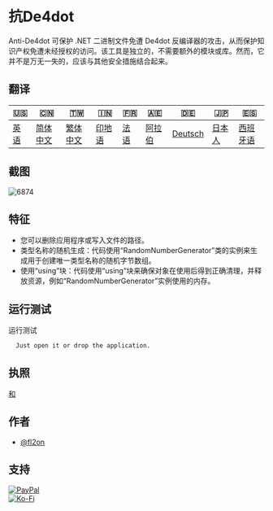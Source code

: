 # 抗De4dot

Anti-De4dot 可保护 .NET 二进制文件免遭 De4dot 反编译器的攻击，从而保护知识产权免遭未经授权的访问。该工具是独立的，不需要额外的模块或库。然而，它并不是万无一失的，应该与其他安全措施结合起来。

## 翻译

| 🇺🇸            | 🇨🇳                    | 🇹🇼                    | 🇮🇳                | 🇫🇷               | 🇦🇪                | 🇩🇪                    | 🇯🇵                | 🇪🇸                 |
| --------------- | ----------------------- | ----------------------- | ------------------- | ------------------ | ------------------- | ----------------------- | ------------------- | -------------------- |
| [英语](README.md) | [简体中文](README.zh-CN.md) | [繁体中文](README.zh-TW.md) | [印地语](README.hi.md) | [法语](README.fr.md) | [阿拉伯](README.ar.md) | [Deutsch](README.de.md) | [日本人](README.ja.md) | [西班牙语](README.es.md) |

## 截图

![6874](https://github.com/qzxtu/Anti-De4dot/assets/69091361/0a750eb0-44e3-4d15-a799-16382325b8e8)

## 特征

-   您可以删除应用程序或写入文件的路径。
-   类型名称的随机生成：代码使用“RandomNumberGenerator”类的实例来生成用于创建唯一类型名称的随机字节数组。
-   使用“using”块：代码使用“using”块来确保对象在使用后得到正确清理，并释放资源，例如“RandomNumberGenerator”实例使用的内存。

## 运行测试

运行测试

```text
  Just open it or drop the application.
```

## 执照

[和](https://choosealicense.com/licenses/mit/)

## 作者

-   [@fl2on](https://www.github.com/fl2on)

## 支持

[![PayPal](https://img.shields.io/badge/PayPal-00457C?style=for-the-badge&logo=paypal&logoColor=white)](https://paypal.me/nova355killer)  
[![Ko-Fi](https://img.shields.io/badge/kofi-00457C?style=for-the-badge&logo=ko-fi&logoColor=white)](https://ko-fi.com/nova355)
